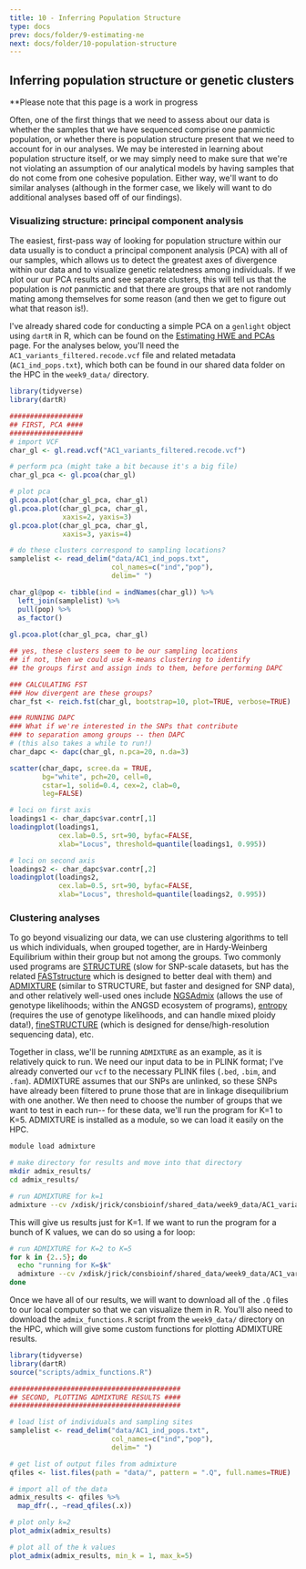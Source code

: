 ```yaml
---
title: 10 - Inferring Population Structure
type: docs
prev: docs/folder/9-estimating-ne
next: docs/folder/10-population-structure
---
```


## Inferring population structure or genetic clusters
**Please note that this page is a work in progress

Often, one of the first things that we need to assess about our data is whether the samples that we have sequenced comprise one panmictic population, or whether there is population structure present that we need to account for in our analyses. We may be interested in learning about population structure itself, or we may simply need to make sure that we're not violating an assumption of our analytical models by having samples that do not come from one cohesive population. Either way, we'll want to do similar analyses (although in the former case, we likely will want to do additional analyses based off of our findings).

### Visualizing structure: principal component analysis
The easiest, first-pass way of looking for population structure within our data usually is to conduct a principal component analysis (PCA) with all of our samples, which allows us to detect the greatest axes of divergence within our data and to visualize genetic relatedness among individuals. If we plot our our PCA results and see separate clusters, this will tell us that the population is *not* panmictic and that there are groups that are not randomly mating among themselves for some reason (and then we get to figure out what that reason is!).

I've already shared code for conducting a simple PCA on a `genlight` object using `dartR` in R, which can be found on the [Estimating HWE and PCAs](https://jessicarick.github.io/bioinformatics-for-conservation/docs/folder/8-hwe-pca/#plotting-a-pca-to-visualize-our-data) page. For the analyses below, you'll need the `AC1_variants_filtered.recode.vcf` file and related metadata (`AC1_ind_pops.txt`), which both can be found in our shared data folder on the HPC in the `week9_data/` directory.

```r
library(tidyverse)
library(dartR)

##################
## FIRST, PCA ####
##################
# import VCF
char_gl <- gl.read.vcf("AC1_variants_filtered.recode.vcf")

# perform pca (might take a bit because it's a big file)
char_gl_pca <- gl.pcoa(char_gl)

# plot pca
gl.pcoa.plot(char_gl_pca, char_gl)
gl.pcoa.plot(char_gl_pca, char_gl,
             xaxis=2, yaxis=3)
gl.pcoa.plot(char_gl_pca, char_gl,
             xaxis=3, yaxis=4)

# do these clusters correspond to sampling locations?
samplelist <- read_delim("data/AC1_ind_pops.txt", 
                         col_names=c("ind","pop"),
                         delim=" ")

char_gl@pop <- tibble(ind = indNames(char_gl)) %>%
  left_join(samplelist) %>%
  pull(pop) %>%
  as_factor()
  
gl.pcoa.plot(char_gl_pca, char_gl)

## yes, these clusters seem to be our sampling locations
## if not, then we could use k-means clustering to identify
## the groups first and assign inds to them, before performing DAPC

### CALCULATING FST
### How divergent are these groups?
char_fst <- reich.fst(char_gl, bootstrap=10, plot=TRUE, verbose=TRUE)

### RUNNING DAPC
### What if we're interested in the SNPs that contribute
### to separation among groups -- then DAPC
# (this also takes a while to run!)
char_dapc <- dapc(char_gl, n.pca=20, n.da=3)

scatter(char_dapc, scree.da = TRUE,
        bg="white", pch=20, cell=0,
        cstar=1, solid=0.4, cex=2, clab=0,
        leg=FALSE)

# loci on first axis
loadings1 <- char_dapc$var.contr[,1]
loadingplot(loadings1,
            cex.lab=0.5, srt=90, byfac=FALSE,
            xlab="Locus", threshold=quantile(loadings1, 0.995))

# loci on second axis
loadings2 <- char_dapc$var.contr[,2]
loadingplot(loadings2,
            cex.lab=0.5, srt=90, byfac=FALSE,
            xlab="Locus", threshold=quantile(loadings2, 0.995))
```

### Clustering analyses
To go beyond visualizing our data, we can use clustering algorithms to tell us which individuals, when grouped together, are in Hardy-Weinberg Equilibrium within their group but not among the groups. Two commonly used programs are [STRUCTURE](https://web.stanford.edu/group/pritchardlab/structure.html) (slow for SNP-scale datasets, but has the related [FASTstructure](https://rajanil.github.io/fastStructure/) which is designed to better deal with them) and [ADMIXTURE](https://dalexander.github.io/admixture/) (similar to STRUCTURE, but faster and designed for SNP data), and other relatively well-used ones include [NGSAdmix](https://www.popgen.dk/software/index.php/NgsAdmix) (allows the use of genotype likelihoods; within the ANGSD ecosystem of programs), [entropy](https://bitbucket.org/buerklelab/mixedploidy-entropy/src/master/) (requires the use of genotype likelihoods, and can handle mixed ploidy data!), [fineSTRUCTURE](http://paintmychromosomes.com/) (which is designed for dense/high-resolution sequencing data), etc.

Together in class, we'll be running `ADMIXTURE` as an example, as it is relatively quick to run. We need our input data to be in PLINK format; I've already converted our `vcf` to the necessary PLINK files (`.bed`, `.bim`, and `.fam`). ADMIXTURE assumes that our SNPs are unlinked, so these SNPs have already been filtered to prune those that are in linkage disequilibrium with one another. We then need to choose the number of groups that we want to test in each run-- for these data, we'll run the program for K=1 to K=5. ADMIXTURE is installed as a module, so we can load it easily on the HPC.

```sh
module load admixture

# make directory for results and move into that directory
mkdir admix_results/
cd admix_results/

# run ADMIXTURE for k=1
admixture --cv /xdisk/jrick/consbioinf/shared_data/week9_data/AC1_variants_filtered.bed 1
```
This will give us results just for K=1. If we want to run the program for a bunch of K values, we can do so using a for loop:

```sh
# run ADMIXTURE for K=2 to K=5
for k in {2..5}; do
  echo "running for K=$k"
  admixture --cv /xdisk/jrick/consbioinf/shared_data/week9_data/AC1_variants_filtered.bed $k
done
```
Once we have all of our results, we will want to download all of the `.Q` files to our local computer so that we can visualize them in R. You'll also need to download the `admix_functions.R` script from the `week9_data/` directory on the HPC, which will give some custom functions for plotting ADMIXTURE results.

```r
library(tidyverse)
library(dartR)
source("scripts/admix_functions.R")

##########################################
## SECOND, PLOTTING ADMIXTURE RESULTS ####
##########################################

# load list of individuals and sampling sites
samplelist <- read_delim("data/AC1_ind_pops.txt", 
                         col_names=c("ind","pop"),
                         delim=" ")

# get list of output files from admixture
qfiles <- list.files(path = "data/", pattern = ".Q", full.names=TRUE)

# import all of the data
admix_results <- qfiles %>%
  map_dfr(., ~read_qfiles(.x)) 

# plot only k=2
plot_admix(admix_results)

# plot all of the k values
plot_admix(admix_results, min_k = 1, max_k=5)
```
